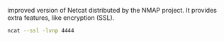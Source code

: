 
improved version of Netcat distributed by the NMAP project. It provides extra features, like encryption (SSL).

```sh
ncat --ssl -lvnp 4444
```